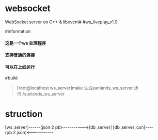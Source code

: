 websocket
=========

WebSocket server on C++ &amp; libevent#
#ws_liveplay_v1.0

#information
#### 这是一个ws 处理程序
#### 支持普通的连接
#### 可以在上线运行
#build
 >[root@localhost ws_server]make
 >生成sunlands_ws_server
 >运行./sunlands_ws_server
 

# struction

[ws_server]------(json 2 pb)----------->[db_server]
[db_server_con]----(pb 2 json)<-----------            
                


